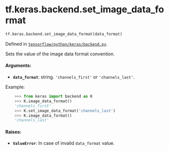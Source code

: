 <div itemscope itemtype="http://developers.google.com/ReferenceObject">
<meta itemprop="name" content="tf.keras.backend.set_image_data_format" />
</div>

# tf.keras.backend.set_image_data_format

``` python
tf.keras.backend.set_image_data_format(data_format)
```



Defined in [`tensorflow/python/keras/backend.py`](https://www.tensorflow.org/code/tensorflow/python/keras/backend.py).

Sets the value of the image data format convention.

#### Arguments:

* <b>`data_format`</b>: string. `'channels_first'` or `'channels_last'`.

Example:
```python
    >>> from keras import backend as K
    >>> K.image_data_format()
    'channels_first'
    >>> K.set_image_data_format('channels_last')
    >>> K.image_data_format()
    'channels_last'
```


#### Raises:

* <b>`ValueError`</b>: In case of invalid `data_format` value.